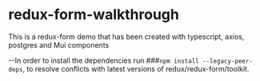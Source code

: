 # redux-form-walkthrough
This is a redux-form demo that has been created with typescript, axios, postgres and Mui components 

--In order to install the dependencies run  ###`npm install --legacy-peer-deps`, to resolve conflicts with latest versions of redux/redux-form/toolkit.

